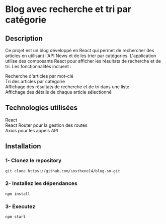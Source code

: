 # Blog avec recherche et tri par catégorie
## Description
Ce projet est un blog développé en React qui permet de rechercher des articles en utilisant l'API News et de les trier par catégories. L'application utilise des composants React pour afficher les résultats de recherche et de tri. Les fonctionnalités incluent :

Recherche d'articles par mot-clé<br>
Tri des articles par catégorie<br>
Affichage des résultats de recherche et de tri dans une liste<br>
Affichage des détails de chaque article sélectionné<br>
## Technologies utilisées
React<br>
React Router pour la gestion des routes<br>
Axios pour les appels API<br>
## Installation
### 1- Clonez le repository<br>
`git clone https://github.com/sosthene14/blog-sn.git`<br>
### 2- Installez les dépendances<br>
`npm install`
### 3- Executez
`npm start`<br>

